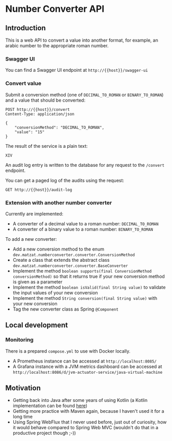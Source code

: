 # Number Converter API

## Introduction

This is a web API to convert a value into another format, for example, an arabic number to the appropriate roman number.

### Swagger UI

You can find a Swagger UI endpoint at `http://{{host}}/swagger-ui`

### Convert value

Submit a conversion method (one of `DECIMAL_TO_ROMAN` or `BINARY_TO_ROMAN`) and a value that should be converted:

```
POST http://{{host}}/convert
Content-Type: application/json

{
    "conversionMethod": "DECIMAL_TO_ROMAN",
    "value": "15"
}
```

The result of the service is a plain text:

```
XIV
```

An audit log entry is written to the database for any request to the `/convert` endpoint.

You can get a paged log of the audits using the request:

```
GET http://{{host}}/audit-log
```

### Extension with another number converter

Currently are implemented:

* A converter of a decimal value to a roman number: `DECIMAL_TO_ROMAN`
* A converter of a binary value to a roman number: `BINARY_TO_ROMAN`

To add a new converter:

* Add a new conversion method to the enum `dev.matzat.numberconverter.converter.ConversionMethod`
* Create a class that extends the abstract class `dev.matzat.numberconverter.converter.BaseConverter`
* Implement the method `boolean supports(final ConversionMethod conversionMethod)` so that it returns true if your new conversion method is given as a parameter
* Implement the method `boolean isValid(final String value)` to validate the input values of your new conversion
* Implement the method `String conversion(final String value)` with your new conversion
* Tag the new converter class as Spring `@Component`

## Local development

### Monitoring

There is a prepared `compose.yml` to use with Docker locally.

* A Prometheus instance can be accessed at `http://localhost:8085/`
* A Grafana instance with a JVM metrics dashboard can be accessed at `http://localhost:8086/d/jvm-actuator-service/java-virtual-machine`

## Motivation

* Getting back into Java after some years of using Kotlin (a Kotlin implementation can be found [here](https://github.com/christian-m/number-converter-kt))
* Getting more practice with Maven again, because I haven't used it for a long time
* Using Spring WebFlux that I never used before, just out of curiosity, how it would behave compared to Spring Web MVC (wouldn't do that in a productive project though ;-)) 
